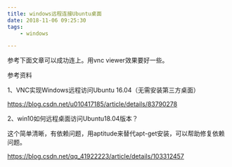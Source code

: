 ```yaml
---
title: windows远程连接Ubuntu桌面
date: 2018-11-06 09:25:30
tags:
	- windows

---
```




参考下面文章可以成功连上。用vnc viewer效果要好一些。





参考资料

1、VNC实现Windows远程访问Ubuntu 16.04（无需安装第三方桌面）

https://blog.csdn.net/u010417185/article/details/83790278

2、win10如何远程桌面访问Ubuntu18.04版本？

这个简单清晰，有依赖问题，用aptitude来替代apt-get安装，可以帮助修复依赖问题。

https://blog.csdn.net/qq_41922223/article/details/103312457